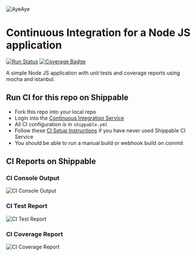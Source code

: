 ![AyeAye](https://github.com/shippableSamples/node-with-tests-coverage/blob/master/public/resources/images/captain.png)

# Continuous Integration for a Node JS application
[![Run Status](https://api.shippable.com/projects/588579c63b653a0f00fa68d3/badge?branch=master)](https://app.shippable.com/projects/588579c63b653a0f00fa68d3)
[![Coverage Badge](https://api.shippable.com/projects/588579c63b653a0f00fa68d3/coverageBadge?branch=master)](https://app.shippable.com/projects/588579c63b653a0f00fa68d3)


A simple Node JS application with unit tests and coverage reports using mocha 
and istanbul.

## Run CI for this repo on Shippable
* Fork this repo into your local repo
* Login into the [Continuous Integration Service](wwww.shippable.com) 
* All CI configuration is in `shippable.yml`
* Follow these [CI Setup Instructions](http://docs.shippable.com/ci/runFirstBuild/) if you have never used Shippable CI Service
* You should be able to run a manual build or webhook build on commit

## CI Reports on Shippable

### CI Console Output
![CI Console Output](https://github.com/shippableSamples/node-with-tests-coverage/blob/master/public/resources/images/console.jpg)

### CI Test Report
![CI Test Report](https://github.com/shippableSamples/node-with-tests-coverage/blob/master/public/resources/images/tests.jpg)

### CI Coverage Report
![CI Coverage Report](https://github.com/shippableSamples/node-with-tests-coverage/blob/master/public/resources/images/coverage.jpg)

